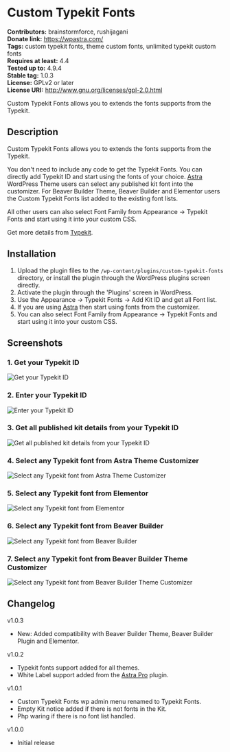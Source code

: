 # Custom Typekit Fonts #
**Contributors:** brainstormforce, rushijagani  
**Donate link:** https://wpastra.com/  
**Tags:** custom typekit fonts, theme custom fonts, unlimited typekit custom fonts  
**Requires at least:** 4.4  
**Tested up to:** 4.9.4  
**Stable tag:** 1.0.3  
**License:** GPLv2 or later  
**License URI:** http://www.gnu.org/licenses/gpl-2.0.html  

Custom Typekit Fonts allows you to extends the fonts supports from the Typekit.

## Description ##

Custom Typekit Fonts allows you to extends the fonts supports from the Typekit.

You don't need to include any code to get the Typekit Fonts.
You can directly add Typekit ID and start using the fonts of your choice.
[Astra](https://wpastra.com) WordPress Theme users can select any published kit font into the customizer.
For Beaver Builder Theme, Beaver Builder and Elementor users the Custom Typekit Fonts list added to the existing font lists.

All other users can also select Font Family from Appearance -> Typekit Fonts and start using it into your custom CSS.

Get more details from [Typekit](https://typekit.com/).

## Installation ##

1. Upload the plugin files to the `/wp-content/plugins/custom-typekit-fonts` directory, or install the plugin through the WordPress plugins screen directly.
2. Activate the plugin through the 'Plugins' screen in WordPress.
3. Use the Appearance -> Typekit Fonts -> Add Kit ID and get all Font list.
4. If you are using [Astra](https://wpastra.com) then start using fonts from the customizer.
5. You can also select Font Family from Appearance -> Typekit Fonts and start using it into your custom CSS.

## Screenshots ##

### 1. Get your Typekit ID ###
![Get your Typekit ID](http://ps.w.org/custom-typekit-fonts/assets/screenshot-1.png)

### 2. Enter your Typekit ID  ###
![Enter your Typekit ID ](http://ps.w.org/custom-typekit-fonts/assets/screenshot-2.png)

### 3. Get all published kit details from your Typekit ID ###
![Get all published kit details from your Typekit ID](http://ps.w.org/custom-typekit-fonts/assets/screenshot-3.png)

### 4. Select any Typekit font from Astra Theme Customizer ###
![Select any Typekit font from Astra Theme Customizer](http://ps.w.org/custom-typekit-fonts/assets/screenshot-4.png)

### 5. Select any Typekit font from Elementor ###
![Select any Typekit font from Elementor](http://ps.w.org/custom-typekit-fonts/assets/screenshot-5.png)

### 6. Select any Typekit font from Beaver Builder ###
![Select any Typekit font from Beaver Builder](http://ps.w.org/custom-typekit-fonts/assets/screenshot-6.png)

### 7. Select any Typekit font from Beaver Builder Theme Customizer ###
![Select any Typekit font from Beaver Builder Theme Customizer](http://ps.w.org/custom-typekit-fonts/assets/screenshot-7.png)


## Changelog ##

v1.0.3
* New: Added compatibility with Beaver Builder Theme, Beaver Builder Plugin and Elementor.

v1.0.2
* Typekit fonts support added for all themes.
* White Label support added from the [Astra Pro](https://wpastra.com/pro/) plugin.

v1.0.1
* Custom Typekit Fonts wp admin menu renamed to Typekit Fonts.
* Empty Kit notice added if there is not fonts in the Kit.
* Php waring if there is no font list handled.

v1.0.0
* Initial release